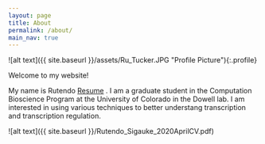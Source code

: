 ```yaml
---
layout: page
title: About
permalink: /about/
main_nav: true
---
```


![alt text]({{ site.baseurl }}/assets/Ru_Tucker.JPG "Profile Picture"){:.profile}

Welcome to my website!

My name is Rutendo [Resume](https://github.com/rutendos/rutendos.github.io/blob/master/Rutendo_Sigauke_2020AprilCV.pdf) . I am a graduate student in the Computation Bioscience Program at the University of Colorado in the Dowell lab. I am interested in using various techniques to better understang transcription and transcription regulation. 

![alt text]({{ site.baseurl }}/Rutendo_Sigauke_2020AprilCV.pdf)
